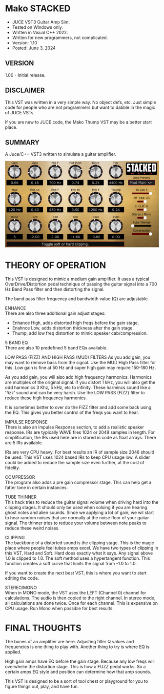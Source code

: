 # Mako STACKED
* JUCE VST3 Guitar Amp Sim.
* Tested on Windows only.
* Written in Visual C++ 2022.
* Written for new programmers, not complicated.
* Version: 1.10
* Posted: June 3, 2024

VERSION
------------------------------------------------------------------
1.00 - Initial release.

DISCLAIMER
------------------------------------------------------------------  
This VST was written in a very simple way. No object defs, etc. 
Just simple code for people who are not programmers but want to 
dabble in the magic of JUCE VSTs.

If you are new to JUCE code, the Mako Thump VST may be a better
start place.
       
SUMMARY
------------------------------------------------------------------
A Juce/C++ VST3 written to simulate a guitar amplifier. 

![Demo Image](docs/assets/makostackeddemo01.png)

# THEORY OF OPERATION<br />
This VST is designed to mimic a medium gain amplifier. It uses
a typical OverDrive/Distortion pedal technique of passing the
guitar signal into a 700 Hz Band Pass filter and then distorting
the signal. <br />

The band pass filter frequency and bandwidth value (Q) are
adjustable.<br />

ENHANCE<br />
There are also three additional gain adjust stages:
- Enhance High, adds distorted high freqs before the gain stage.
- Enahnce Low, adds distortion thickness after the gain stage.
- Thump, add low freq distortion to mimic speaker cab/compression.

5 BAND EQ<br />
There are also 10 predefined 5 band EQs available.

LOW PASS (FIZZ) AND HIGH PASS (MUD) FILTERS
As you add gain, you may want to remove bass from the signal. Use the MUD High Pass 
filter for this. Low gain is fine at 50 Hz and super high gain may require 150-180 Hz.

As you add gain, you will also add high frequency harmonics. Harmonics are multiples of
the original signal. If you distort 1 kHz, you will also get the odd harmonics 3 Khz,
5 kHz, etc to infinity. These harmincs sound like a 'fizz' sound and can be very harsh.
Use the LOW PASS (FIZZ) filter to reduce these high frequency harmonics.

It is sometimes better to over do the FIZZ filter and add some back using the EQ. This 
gives you better control of the freqs you want to hear.

IMPULSE RESPONSE<br />
There is also an Impulse Response section, to add a realistic
speaker response. IRs are typically WAVE files 1024 or 2048 samples
in length. For simplification, the IRs used here are in stored in 
code as float arrays. There are 5 IRs available.

IRs are very CPU heavy. For best results an IR of sample size 2048 should be used.
This VST uses 1024 based IRs to keep CPU usage low. A slider could be added to 
reduce the sample size even further, at the cost of fidelity.

COMPRESSOR<br />
The program also adds a pre gain compressor stage. This can help 
get a fatter tone in certain instances.

TUBE THINNER<br />
This hack tries to reduce the guitar signal volume when driving hard into the clipping stages.
It should only be used when soloing if you are hearing ghost notes and alien sounds. Since we
applying a lot of gain, we wil start to hear random noises that are normally at the noise floor
of your guitar signal. The thinner tries to reduce your volume between note peaks to reduce these
weird noises.

CLIPPING<br />
The backbone of a distorted sound is the clipping stage. This is the magic place where people
feel tubes amps excel. We have two types of clipping in this VST, Hard and Soft. Hard does exactly
what it says. Any signal above 1.0 is clipped to 1.0. The soft method uses a hypertangent function.
This function creates a soft curve that limits the signal from -1.0 to 1.0. 

If you want to create the next best VST, this is where you want to start editing the code.

STEREO/MONO<br />
When in MONO mode, the VST uses the LEFT (Channel 0) channel for calculations. The audio is then
copied to the right channel. In stereo mode, all calculations are done twice. Once for each channel. 
This is expensive on CPU usage. Run Mono when possible for best results.

# FINAL THOUGHTS
The bones of an amplifier are here. Adjusting filter Q values and frequencies is one thing to play with.
Another thing to try is where EQ is applied.  

High gain amps have EQ before the gain stage. Because any low freqs will overwhelm the distortion stage.
This is how a FUZZ pedal works. So a certain amps EQ style and position can determine how that amp sounds.

This VST is designed to be a sort of tool chest or playground for you to figure things out, play, and have fun.


